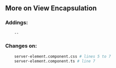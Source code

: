 ## More on View Encapsulation ##



### Addings: ###
```sh
    --
```

### Changes on: ###
```sh
    server-element.component.css # lines 5 to 7
    server-element.component.ts # line 7
```

